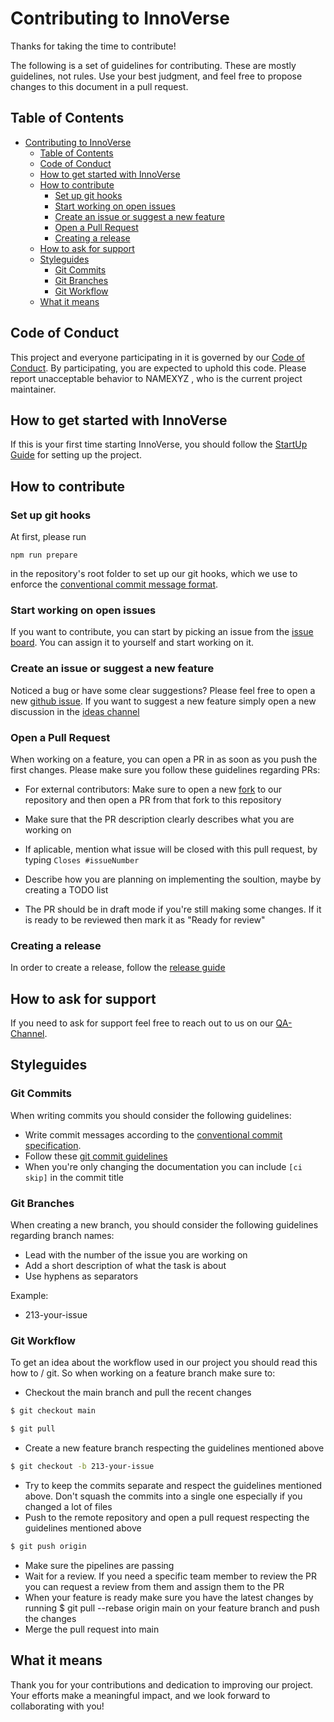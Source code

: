 # Contributing to InnoVerse

Thanks for taking the time to contribute!

The following is a set of guidelines for contributing. These are mostly
guidelines, not rules. Use your best judgment, and feel free to propose changes
to this document in a pull request.

## Table of Contents

- [Contributing to InnoVerse](#contributing-to-innoverse)
  - [Table of Contents](#table-of-contents)
  - [Code of Conduct](#code-of-conduct)
  - [How to get started with InnoVerse](#how-to-get-started-with-innoverse)
  - [How to contribute](#how-to-contribute)
    - [Set up git hooks](#set-up-git-hooks)
    - [Start working on open issues](#start-working-on-open-issues)
    - [Create an issue or suggest a new feature](#create-an-issue-or-suggest-a-new-feature)
    - [Open a Pull Request](#open-a-pull-request)
    - [Creating a release](#creating-a-release)
  - [How to ask for support](#how-to-ask-for-support)
  - [Styleguides](#styleguides)
    - [Git Commits](#git-commits)
    - [Git Branches](#git-branches)
    - [Git Workflow](#git-workflow)
  - [What it means](#what-it-means)

## Code of Conduct

This project and everyone participating in it is governed by our [Code of Conduct]. By participating, you are expected to uphold this code. Please report unacceptable behavior to NAMEXYZ , who is the current project maintainer.

## How to get started with InnoVerse

If this is your first time starting InnoVerse, you should follow the [StartUp Guide] for setting up the project.

## How to contribute

### Set up git hooks

At first, please run

`npm run prepare`

in the repository's root folder to set up our git hooks, which we use to enforce the [conventional commit message format](https://www.conventionalcommits.org/).

### Start working on open issues

If you want to contribute, you can start by picking an issue from the [issue board]. You can assign it to yourself and start working on it.

### Create an issue or suggest a new feature

Noticed a bug or have some clear suggestions? Please feel free to open a new [github issue].
If you want to suggest a new feature simply open a new discussion in the [ideas channel]

### Open a Pull Request

When working on a feature, you can open a PR in as soon as you push the first changes. Please make sure you follow these guidelines regarding PRs:

- For external contributors: Make sure to open a new [fork] to our repository and then open a PR from that fork to this repository

- Make sure that the PR description clearly describes what you are working on
- If aplicable, mention what issue will be closed with this pull request, by typing `Closes #issueNumber`
- Describe how you are planning on implementing the soultion, maybe by creating a TODO list
- The PR should be in draft mode if you're still making some changes. If it is ready to be reviewed then mark it as "Ready for review"

### Creating a release

In order to create a release, follow the [release guide]

## How to ask for support

If you need to ask for support feel free to reach out to us on our [QA-Channel].

## Styleguides

### Git Commits

When writing commits you should consider the following guidelines:

- Write commit messages according to the [conventional commit specification](https://www.conventionalcommits.org/).
- Follow these [git commit guidelines]
- When you're only changing the documentation you can include `[ci skip]` in the commit title

### Git Branches

When creating a new branch, you should consider the following guidelines regarding branch names:

- Lead with the number of the issue you are working on
- Add a short description of what the task is about
- Use hyphens as separators

Example:

- 213-your-issue

### Git Workflow

To get an idea about the workflow used in our project you should read this how to / git. So when working on a feature branch make sure to:

- Checkout the main branch and pull the recent changes

```sh
$ git checkout main
```

```sh
$ git pull
```

- Create a new feature branch respecting the guidelines mentioned above

```sh
$ git checkout -b 213-your-issue
```

- Try to keep the commits separate and respect the guidelines mentioned above. Don't squash the commits into a single one especially if you changed a lot of files
- Push to the remote repository and open a pull request respecting the guidelines mentioned above

```sh
$ git push origin
```

- Make sure the pipelines are passing
- Wait for a review. If you need a specific team member to review the PR you can request a review from them and assign them to the PR
- When your feature is ready make sure you have the latest changes by running $ git pull --rebase origin main on your feature branch and push the changes
- Merge the pull request into main

## What it means

Thank you for your contributions and dedication to improving our project. Your efforts make a meaningful impact, and we look forward to collaborating with you!

[code of conduct]: ./CODE_OF_CONDUCT.md
[StartUp Guide]: ./docs/developer/START_UP_GUIDE.md
[release guide]: ./docs/developer/RELEASE_GUIDE.md
[guidelines]: https://keepachangelog.com/en/1.0.0/
[git commit guidelines]: https://cbea.ms/git-commit/
[github issue]: https://github.com/openkfw/innoverse/issues
[discussions]: https://github.com/openkfw/innoverse/discussions
[QA-Channel]: https://github.com/openkfw/innoverse/discussions/categories/q-a
[ideas channel]: https://github.com/openkfw/innoverse/discussions/categories/ideas
[fork]: https://docs.github.com/en/pull-requests/collaborating-with-pull-requests/working-with-forks/fork-a-repo
[issue board]: https://github.com/openkfw/innoverse/issues
